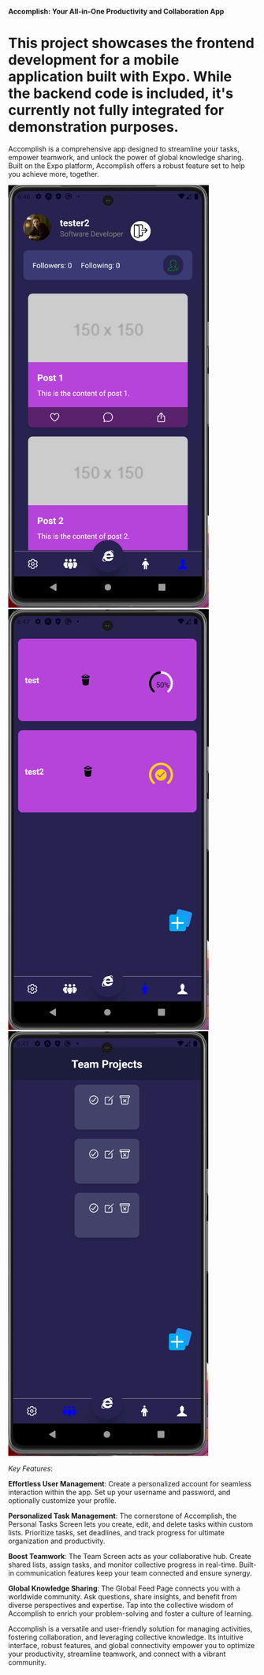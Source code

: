 **Accomplish: Your All-in-One Productivity and Collaboration App**

# This project showcases the frontend development for a mobile application built with Expo. While the backend code is included, it's currently not fully integrated for demonstration purposes.

Accomplish is a comprehensive app designed to streamline your tasks, empower teamwork, and unlock the power of global knowledge sharing. Built on the Expo platform, Accomplish offers a robust feature set to help you achieve more, together.

![Alt Text](accomplish-app/assets/1.png)
![Alt Text](accomplish-app/assets/2.png)
![Alt Text](accomplish-app/assets/4.png)




*Key Features*:

**Effortless User Management**: Create a personalized account for seamless interaction within the app. Set up your username and password, and optionally customize your profile.

**Personalized Task Management**: The cornerstone of Accomplish, the Personal Tasks Screen lets you create, edit, and delete tasks within custom lists. Prioritize tasks, set deadlines, and track progress for ultimate organization and productivity.

**Boost Teamwork**: The Team Screen acts as your collaborative hub. Create shared lists, assign tasks, and monitor collective progress in real-time. Built-in communication features keep your team connected and ensure synergy.

**Global Knowledge Sharing**: The Global Feed Page connects you with a worldwide community. Ask questions, share insights, and benefit from diverse perspectives and expertise. Tap into the collective wisdom of Accomplish to enrich your problem-solving and foster a culture of learning.


Accomplish is a versatile and user-friendly solution for managing activities, fostering collaboration, and leveraging collective knowledge. Its intuitive interface, robust features, and global connectivity empower you to optimize your productivity, streamline teamwork, and connect with a vibrant community.

